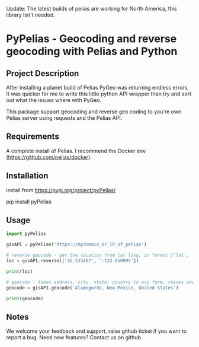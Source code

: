 Update: The latest builds of pelias are working for North America, this library isn't needed. 

# PyPelias - Geocoding and reverse geocoding with Pelias and Python

## Project Description
After installing a planet build of Pelias PyGeo was returning endless errors, It was quicker for me to write this little python API wrapper than try and sort out what the issues where with PyGeo.

This package support geocoding and reverse geo coding to you're own Pelias server using requests and the Pelias API.

## Requirements
A complete install of Pelias. I recommend the Docker env (https://github.com/pelias/docker).


## Installation
install from https://pypi.org/project/pyPelias/

pip install pyPelias

## Usage
```python
import pyPelias

gisAPI = pyPelias('https://mydomain_or_IP_of_pelias')

# reverse geocode - get the location from lat long, in format ['lat', 'long']
loc = gisAPI.reverse(['45.533467', '-122.650095'])

print(loc)

# geocode - takes address, city, state, country in any form, raises exception if can't parse address
geocode = gisAPI.geocode('Alamogordo, New Mexico, United States')

print(geocode)
```

## Notes
We welcome your feedback and support, raise github ticket if you want to report a bug. Need new features? Contact us on github
